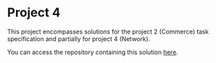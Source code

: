# Project 4

This project encompasses solutions for the project 2 (Commerce) task specification and partially for project 4 (Network).

You can access the repository containing this solution <a href="https://github.com/vFlicker/yeticave/tree/v3-django-mvc">here</a>.
